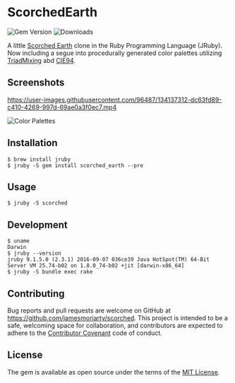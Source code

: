 # ScorchedEarth

![Gem Version][1] ![Downloads][2]

A little [Scorched Earth](https://en.wikipedia.org/wiki/ScorchedEarth_Earth_&#40;video_game&#41;) clone in the Ruby Programming Language (JRuby). Now including a segue into procedurally generated color palettes utilizing [TriadMixing](http://devmag.org.za/2012/07/29/how-to-choose-colours-procedurally-algorithms/) abd [CIE94](https://en.wikipedia.org/wiki/Color_difference#CIE94).

## Screenshots

https://user-images.githubusercontent.com/96487/134137312-dc63fd89-c410-4269-997d-69ae0a3f0ec7.mp4

![Color Palettes](https://pbs.twimg.com/media/CsYukUuUMAECQG3.jpg)

## Installation

    $ brew install jruby
    $ jruby -S gem install scorched_earth --pre

## Usage

    $ jruby -S scorched

## Development

    $ uname
    Darwin
    $ jruby --version              
    jruby 9.1.5.0 (2.3.1) 2016-09-07 036ce39 Java HotSpot(TM) 64-Bit Server VM 25.74-b02 on 1.8.0_74-b02 +jit [darwin-x86_64]
    $ jruby -S bundle exec rake

## Contributing

Bug reports and pull requests are welcome on GitHub at https://github.com/jamesmoriarty/scorched. This project is intended to be a safe, welcoming space for collaboration, and contributors are expected to adhere to the [Contributor Covenant](http://contributor-covenant.org) code of conduct.


## License

The gem is available as open source under the terms of the [MIT License](http://opensource.org/licenses/MIT).

[1]: https://img.shields.io/gem/v/scorched_earth
[2]: https://img.shields.io/gem/dt/scorched_earth
